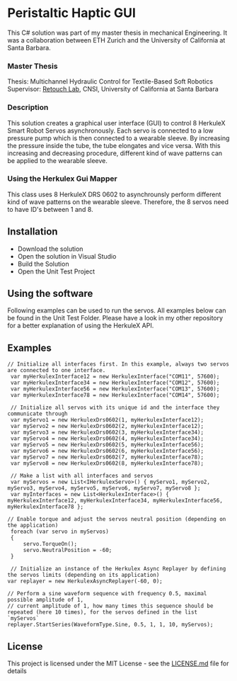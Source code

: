 # Peristaltic Haptic GUI

This C# solution was part of my master thesis in mechanical Engineering. It was a collaboration between ETH Zurich and the University of California at Santa Barbara.  

### Master Thesis
Thesis: Multichannel Hydraulic Control for Textile-Based Soft Robotics
Supervisor: [Retouch Lab](http://re-touch-lab.com/), CNSI, University of California at Santa Barbara 

### Description
This solution creates a graphical user interface (GUI) to control 8 HerkuleX Smart Robot Servos asynchronously. Each servo is connected to a low pressure pump which is then connected to a wearable sleeve.
By increasing the pressure inside the tube, the tube elongates and vice versa. With this increasing and decreasing procedure, different kind of wave patterns can be applied to the wearable sleeve. 

### Using the Herkulex Gui Mapper 
This class uses 8 HerkuleX DRS 0602 to asynchrounsly perform different kind of wave patterns on the wearable sleeve.  Therefore, the 8 servos need to have ID's between 1 and 8. 

## Installation 

*  Download the solution 
*  Open the solution in Visual Studio 
*  Build the Solution
*  Open the Unit Test Project

## Using the software

Following examples can be used to run the servos. All examples below can be found in the Unit Test Folder. 
Please have a look in my other repository for a better explanation of using the HerkuleX API. 


## Examples


```
// Initialize all interfaces first. In this example, always two servos are connected to one interface. 
 var myHerkulexInterface12 = new HerkulexInterface("COM11", 57600);
 var myHerkulexInterface34 = new HerkulexInterface("COM12", 57600);
 var myHerkulexInterface56 = new HerkulexInterface("COM13", 57600);
 var myHerkulexInterface78 = new HerkulexInterface("COM14", 57600);

 // Initialize all servos with its unique id and the interface they communicate through
 var myServo1 = new HerkulexDrs0602(1, myHerkulexInterface12);
 var myServo2 = new HerkulexDrs0602(2, myHerkulexInterface12);
 var myServo3 = new HerkulexDrs0602(3, myHerkulexInterface34);
 var myServo4 = new HerkulexDrs0602(4, myHerkulexInterface34);
 var myServo5 = new HerkulexDrs0602(5, myHerkulexInterface56);
 var myServo6 = new HerkulexDrs0602(6, myHerkulexInterface56);
 var myServo7 = new HerkulexDrs0602(7, myHerkulexInterface78);
 var myServo8 = new HerkulexDrs0602(8, myHerkulexInterface78);

 // Make a list with all interfaces and servos
 var myServos = new List<IHerkulexServo>() { myServo1, myServo2, myServo3, myServo4, myServo5, myServo6, myServo7, myServo8 };
 var myInterfaces = new List<HerkulexInterface>() { myHerkulexInterface12, myHerkulexInterface34, myHerkulexInterface56, myHerkulexInterface78 };

// Enable torque and adjust the servos neutral position (depending on the application)
 foreach (var servo in myServos)
 {
     servo.TorqueOn();
     servo.NeutralPosition = -60;
 }

 // Initialize an instance of the Herkulex Async Replayer by defining the servos limits (depending on its application)
var replayer = new HerkulexAsyncReplayer(-60, 0);

// Perform a sine waveform sequence with frequency 0.5, maximal possible amplitude of 1, 
// current amplitude of 1, how many times this sequence should be repeated (here 10 times), for the servos defined in the list `myServos`
replayer.StartSeries(WaveformType.Sine, 0.5, 1, 1, 10, myServos);
```


## License

This project is licensed under the MIT License - see the [LICENSE.md](LICENSE.md) file for details


